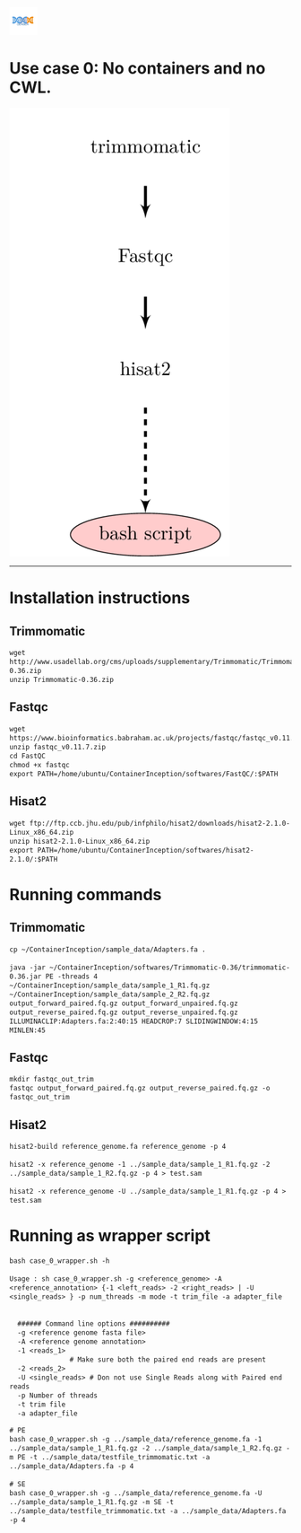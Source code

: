[![logo](../generate_flowchart/flowChartImages/GerberLogo.w100.png)](../README.md)

# Use case 0: No containers and no CWL.

![alt text](../generate_flowchart/flowChartImages/useCase0.png)

----------

# Installation instructions

## Trimmomatic
```
wget http://www.usadellab.org/cms/uploads/supplementary/Trimmomatic/Trimmomatic-0.36.zip
unzip Trimmomatic-0.36.zip
```

## Fastqc
```
wget https://www.bioinformatics.babraham.ac.uk/projects/fastqc/fastqc_v0.11.7.zip
unzip fastqc_v0.11.7.zip
cd FastQC
chmod +x fastqc
export PATH=/home/ubuntu/ContainerInception/softwares/FastQC/:$PATH
```

## Hisat2
```
wget ftp://ftp.ccb.jhu.edu/pub/infphilo/hisat2/downloads/hisat2-2.1.0-Linux_x86_64.zip
unzip hisat2-2.1.0-Linux_x86_64.zip
export PATH=/home/ubuntu/ContainerInception/softwares/hisat2-2.1.0/:$PATH
```

# Running commands

## Trimmomatic
```
cp ~/ContainerInception/sample_data/Adapters.fa .

java -jar ~/ContainerInception/softwares/Trimmomatic-0.36/trimmomatic-0.36.jar PE -threads 4 ~/ContainerInception/sample_data/sample_1_R1.fq.gz ~/ContainerInception/sample_data/sample_2_R2.fq.gz output_forward_paired.fq.gz output_forward_unpaired.fq.gz output_reverse_paired.fq.gz output_reverse_unpaired.fq.gz ILLUMINACLIP:Adapters.fa:2:40:15 HEADCROP:7 SLIDINGWINDOW:4:15 MINLEN:45
```

## Fastqc
```
mkdir fastqc_out_trim
fastqc output_forward_paired.fq.gz output_reverse_paired.fq.gz -o fastqc_out_trim
```

## Hisat2
```
hisat2-build reference_genome.fa reference_genome -p 4

hisat2 -x reference_genome -1 ../sample_data/sample_1_R1.fq.gz -2 ../sample_data/sample_1_R2.fq.gz -p 4 > test.sam

hisat2 -x reference_genome -U ../sample_data/sample_1_R1.fq.gz -p 4 > test.sam
```

# Running as wrapper script

```
bash case_0_wrapper.sh -h

Usage : sh case_0_wrapper.sh -g <reference_genome> -A <reference_annotation> {-1 <left_reads> -2 <right_reads> | -U <single_reads> } -p num_threads -m mode -t trim_file -a adapter_file


  ###### Command line options ##########
  -g <reference genome fasta file>
  -A <reference genome annotation>
  -1 <reads_1>
               # Make sure both the paired end reads are present
  -2 <reads_2>
  -U <single_reads> # Don not use Single Reads along with Paired end reads
  -p Number of threads
  -t trim file
  -a adapter_file
```

```
# PE
bash case_0_wrapper.sh -g ../sample_data/reference_genome.fa -1 ../sample_data/sample_1_R1.fq.gz -2 ../sample_data/sample_1_R2.fq.gz -m PE -t ../sample_data/testfile_trimmomatic.txt -a ../sample_data/Adapters.fa -p 4

# SE
bash case_0_wrapper.sh -g ../sample_data/reference_genome.fa -U ../sample_data/sample_1_R1.fq.gz -m SE -t ../sample_data/testfile_trimmomatic.txt -a ../sample_data/Adapters.fa -p 4
```
